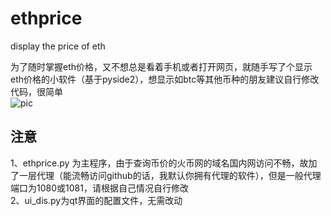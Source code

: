 # ethprice
display the price of eth

为了随时掌握eth价格，又不想总是看着手机或者打开网页，就随手写了个显示eth价格的小软件（基于pyside2），想显示如btc等其他币种的朋友建议自行修改代码，很简单  
![pic](ethprice.jpg)

## 注意
1、ethprice.py 为主程序，由于查询币价的火币网的域名国内网访问不畅，故加了一层代理（能流畅访问github的话，我默认你拥有代理的软件），但是一般代理端口为1080或1081，请根据自己情况自行修改  
2、ui_dis.py为qt界面的配置文件，无需改动


